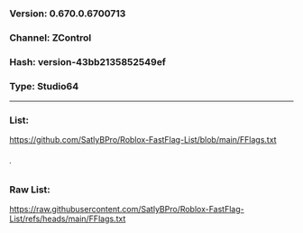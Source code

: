 ### Version: 0.670.0.6700713
### Channel: ZControl
### Hash: version-43bb2135852549ef
### Type: Studio64

---

### List:
https://github.com/SatlyBPro/Roblox-FastFlag-List/blob/main/FFlags.txt

###### .

### Raw List:
https://raw.githubusercontent.com/SatlyBPro/Roblox-FastFlag-List/refs/heads/main/FFlags.txt
